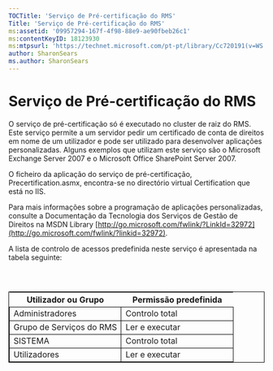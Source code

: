 ```yaml
---
TOCTitle: 'Serviço de Pré-certificação do RMS'
Title: 'Serviço de Pré-certificação do RMS'
ms:assetid: '09957294-167f-4f98-88e9-ae90fbeb26c1'
ms:contentKeyID: 18123930
ms:mtpsurl: 'https://technet.microsoft.com/pt-pt/library/Cc720191(v=WS.10)'
author: SharonSears
ms.author: SharonSears
---
```


Serviço de Pré-certificação do RMS
==================================

O serviço de pré-certificação só é executado no cluster de raiz do RMS. Este serviço permite a um servidor pedir um certificado de conta de direitos em nome de um utilizador e pode ser utilizado para desenvolver aplicações personalizadas. Alguns exemplos que utilizam este serviço são o Microsoft Exchange Server 2007 e o Microsoft Office SharePoint Server 2007.

O ficheiro da aplicação do serviço de pré-certificação, Precertification.asmx, encontra-se no directório virtual Certification que está no IIS.

Para mais informações sobre a programação de aplicações personalizadas, consulte a Documentação da Tecnologia dos Serviços de Gestão de Direitos na MSDN Library [http://go.microsoft.com/fwlink/?LinkId=32972](http://go.microsoft.com/fwlink/?linkid=32972).

A lista de controlo de acessos predefinida neste serviço é apresentada na tabela seguinte:

###  

 
<table style="border:1px solid black;">
<colgroup>
<col width="50%" />
<col width="50%" />
</colgroup>
<thead>
<tr class="header">
<th>Utilizador ou Grupo</th>
<th>Permissão predefinida</th>
</tr>
</thead>
<tbody>
<tr class="odd">
<td style="border:1px solid black;">Administradores</td>
<td style="border:1px solid black;">Controlo total</td>
</tr>
<tr class="even">
<td style="border:1px solid black;">Grupo de Serviços do RMS</td>
<td style="border:1px solid black;">Ler e executar</td>
</tr>
<tr class="odd">
<td style="border:1px solid black;">SISTEMA</td>
<td style="border:1px solid black;">Controlo total</td>
</tr>
<tr class="even">
<td style="border:1px solid black;">Utilizadores</td>
<td style="border:1px solid black;">Ler e executar</td>
</tr>
</tbody>
</table>
